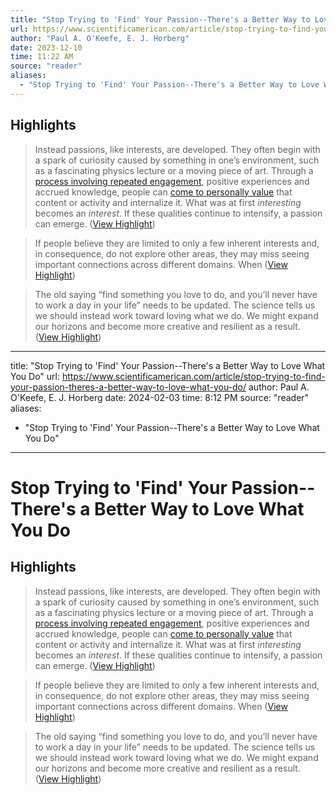 ```yaml
---
title: "Stop Trying to 'Find' Your Passion--There's a Better Way to Love What You Do"
url: https://www.scientificamerican.com/article/stop-trying-to-find-your-passion-theres-a-better-way-to-love-what-you-do/
author: "Paul A. O'Keefe, E. J. Horberg"
date: 2023-12-10
time: 11:22 AM
source: "reader"
aliases:
  - "Stop Trying to 'Find' Your Passion--There's a Better Way to Love What You Do"
---
```

## Highlights
> Instead passions, like interests, are developed. They often begin with a spark of curiosity caused by something in one’s environment, such as a fascinating physics lecture or a moving piece of art. Through a [process involving repeated engagement](https://www.taylorfrancis.com/books/mono/10.4324/9781315771045/power-interest-motivation-engagement-ann-renninger-suzanne-hidi), positive experiences and accrued knowledge, people can [come to personally value](https://www.science.org/doi/10.1126/science.1177067) that content or activity and internalize it. What was at first *interesting* becomes an *interest*. If these qualities continue to intensify, a passion can emerge. ([View Highlight](https://read.readwise.io/read/01hbhjj1430zp8mc65j9h15s4v))

> If people believe they are limited to only a few inherent interests and, in consequence, do not explore other areas, they may miss seeing important connections across different domains. When ([View Highlight](https://read.readwise.io/read/01hbhjpk710wmxs3negf7smtaq))

> The old saying “find something you love to do, and you’ll never have to work a day in your life” needs to be updated. The science tells us we should instead work toward loving what we do. We might expand our horizons and become more creative and resilient as a result. ([View Highlight](https://read.readwise.io/read/01hbhjx41414n3j48zrz93c4p3))

---
title: "Stop Trying to 'Find' Your Passion--There's a Better Way to Love What You Do"
url: https://www.scientificamerican.com/article/stop-trying-to-find-your-passion-theres-a-better-way-to-love-what-you-do/
author: Paul A. O'Keefe, E. J. Horberg
date: 2024-02-03
time: 8:12 PM
source: "reader"
aliases:
  - "Stop Trying to 'Find' Your Passion--There's a Better Way to Love What You Do"
---
# Stop Trying to 'Find' Your Passion--There's a Better Way to Love What You Do

## Highlights
> Instead passions, like interests, are developed. They often begin with a spark of curiosity caused by something in one’s environment, such as a fascinating physics lecture or a moving piece of art. Through a [process involving repeated engagement](https://www.taylorfrancis.com/books/mono/10.4324/9781315771045/power-interest-motivation-engagement-ann-renninger-suzanne-hidi), positive experiences and accrued knowledge, people can [come to personally value](https://www.science.org/doi/10.1126/science.1177067) that content or activity and internalize it. What was at first *interesting* becomes an *interest*. If these qualities continue to intensify, a passion can emerge. ([View Highlight](https://read.readwise.io/read/01hbhjj1430zp8mc65j9h15s4v))

> If people believe they are limited to only a few inherent interests and, in consequence, do not explore other areas, they may miss seeing important connections across different domains. When ([View Highlight](https://read.readwise.io/read/01hbhjpk710wmxs3negf7smtaq))

> The old saying “find something you love to do, and you’ll never have to work a day in your life” needs to be updated. The science tells us we should instead work toward loving what we do. We might expand our horizons and become more creative and resilient as a result. ([View Highlight](https://read.readwise.io/read/01hbhjx41414n3j48zrz93c4p3))

